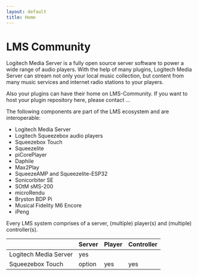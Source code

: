 ```yaml
---
layout: default
title: Home
---
```


LMS Community
====

Logitech Media Server is a fully open source server software to power a wide range of audio players. With the help of many plugins, Logitech Media Server can stream not only your local music collection, but content from many music services and internet radio stations to your players.

Also your plugins can have their home on LMS-Community. If you want to host your plugin repository here, please contact ...

The following components are part of the LMS ecosystem and are interoperable:

 * Logitech Media Server
 * Logitech Squeezebox audio players
  * Squeezebox Touch
 * Squeezelite
 * piCorePlayer
 * Daphile
 * Max2Play
 * SqueezeAMP and Squeezelite-ESP32
 * Sonicorbiter SE
 * SOtM sMS-200
 * microRendu
 * Bryston BDP Pi
 * Musical Fidelity M6 Encore
 * iPeng
 
Every LMS system comprises of a server, (multiple) player(s) and (multiple) controller(s).

|                          | Server | Player | Controller |
| :----------------------- | :----- | :----- | :--------- |
| Logitech Media Server    | yes    |        |            |
| Squeezebox Touch         | option | yes    | yes        |
